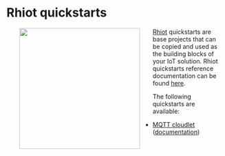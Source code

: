 # Rhiot quickstarts

<a href="https://github.com/rhiot/rhiot"><img src="https://github.com/rhiot/rhiot/raw/master/rhiot.png" align="left" height="280" hspace="30"></a>

[Rhiot](http://rhiot.io) quickstarts are base projects that can be copied and used as the building
blocks of your IoT solution. Rhiot quickstarts reference documentation
can be found [here](https://github.com/rhiot/rhiot/blob/master/docs/readme.md#quickstarts).

The following quickstarts are available:

* [MQTT cloudlet](https://github.com/rhiot/quickstarts/tree/master/cloudlets/mqtt) ([documentation](https://github.com/rhiot/rhiot/blob/master/docs/readme.md#mqtt-cloudlet-quickstart))